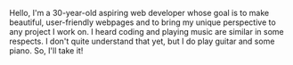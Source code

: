 Hello, I'm a 30-year-old aspiring web developer whose goal is to make beautiful, user-friendly webpages and to bring my unique perspective to any project I
work on. I heard coding and playing music are similar in some respects. I don't quite understand that yet, but I do play guitar and some piano. So, I'll take it!
